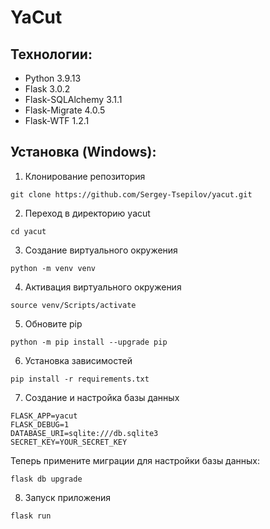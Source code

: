 # YaCut

## Технологии:

- Python 3.9.13
- Flask 3.0.2
- Flask-SQLAlchemy 3.1.1
- Flask-Migrate 4.0.5
- Flask-WTF 1.2.1

## Установка (Windows):

1. Клонирование репозитория

```
git clone https://github.com/Sergey-Tsepilov/yacut.git
```

2. Переход в директорию yacut

```
cd yacut
```

3. Создание виртуального окружения

```
python -m venv venv
```

4. Активация виртуального окружения

```
source venv/Scripts/activate
```

5. Обновите pip

```
python -m pip install --upgrade pip
```

6. Установка зависимостей

```
pip install -r requirements.txt
```

7. Создание и настройка базы данных

```
FLASK_APP=yacut
FLASK_DEBUG=1
DATABASE_URI=sqlite:///db.sqlite3
SECRET_KEY=YOUR_SECRET_KEY
```

Теперь примените миграции для настройки базы данных:

```
flask db upgrade
```

8. Запуск приложения

```
flask run
```
